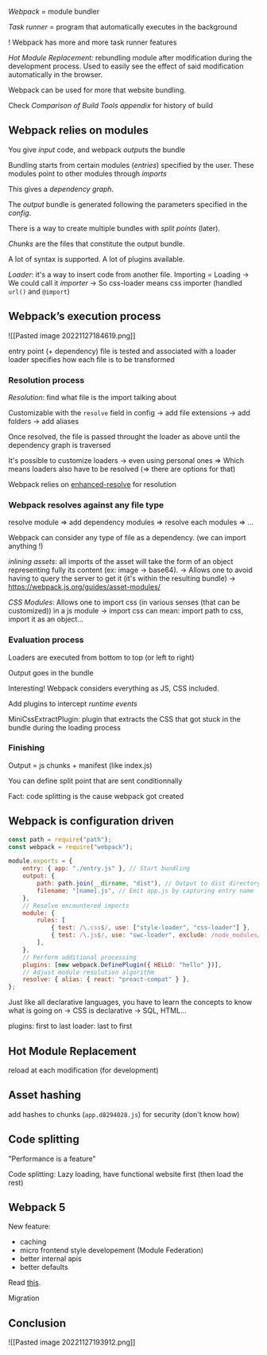 *Webpack* = module bundler

*Task runner* = program that automatically executes in the background

! Webpack has more and more task runner features

*Hot Module Replacement:* rebundling module after modification during the development process. Used to easily see the effect of said modification automatically in the browser.

Webpack can be used for more that website bundling.

Check *Comparison of Build Tools appendix* for history of build

## Webpack relies on modules
You give *input* code, and webpack *output*s the bundle

Bundling starts from certain modules (*entries*) specified by the user. These modules point to other modules through *imports*

This gives a *dependency graph*.

The *output* bundle is generated following the parameters specified in the *config*.

There is a way to create multiple bundles with *split points* (later).

*Chunks* are the files that constitute the output bundle.

A lot of syntax is supported. A lot of plugins available.

*Loader*: it's a way to insert code from another file. Importing = Loading
-> We could call it *importer*
-> So css-loader means css importer (handled `url()` and `@import`)

## Webpack’s execution process

![[Pasted image 20221127184619.png]]

entry point (+ dependency)
file is tested and associated with a loader
loader specifies how each file is to be transformed

### Resolution process
*Resolution*: find what file is the import talking about

Customizable with the `resolve` field in config
-> add file extensions
-> add folders
-> add aliases

Once resolved, the file is passed throught the loader as above until the dependency graph is traversed

It's possible to customize loaders
-> even using personal ones
	=> Which means loaders also have to be resolved (=> there are options for that)

Webpack relies on [enhanced-resolve](https://www.npmjs.com/package/enhanced-resolve) for resolution

### Webpack resolves against any file type
resolve module => add dependency modules => resolve each modules => ...

Webpack can consider any type of file as a dependency. (we can import anything !)

*inlining assets*: all imports of the asset will take the form of an object representing fully its content (ex: image -> base64).
-> Allows one to avoid having to query the server to get it (it's within the resulting bundle)
-> https://webpack.js.org/guides/asset-modules/

*CSS Modules*: Allows one to import css (in various senses (that can be customized)) in a js module
-> import css can mean: import path to css, import it as an object...

### Evaluation process
Loaders are executed from bottom to top (or left to right)

Output goes in the bundle

Interesting! Webpack considers everything as JS, CSS included.

Add plugins to intercept *runtime events*

MiniCssExtractPlugin: plugin that extracts the CSS that got stuck in the bundle during the loading process

### Finishing
Output = js chunks + manifest (like index.js)

You can define split point that are sent conditionnally

Fact: code splitting is the cause webpack got created

## Webpack is configuration driven

```js
const path = require("path");
const webpack = require("webpack");

module.exports = {
	entry: { app: "./entry.js" }, // Start bundling
	output: {
		path: path.join(__dirname, "dist"), // Output to dist directory
		filename: "[name].js", // Emit app.js by capturing entry name
	},
	// Resolve encountered imports
	module: {
		rules: [
			{ test: /\.css$/, use: ["style-loader", "css-loader"] },
			{ test: /\.js$/, use: "swc-loader", exclude: /node_modules/ },
		],
	},
	// Perform additional processing
	plugins: [new webpack.DefinePlugin({ HELLO: "hello" })],
	// Adjust module resolution algorithm
	resolve: { alias: { react: "preact-compat" } },
};
```

Just like all declarative languages, you have to learn the concepts to know what is going on
-> CSS is declarative
-> SQL, HTML...

plugins: first to last
loader: last to first

## Hot Module Replacement
reload at each modification (for development)

## Asset hashing
add hashes to chunks (`app.d8294028.js`) for security (don't know how)

## Code splitting
"Performance is a feature"

Code splitting: Lazy loading, have functional website first (then load the rest)

## Webpack 5
New feature:
- caching
- micro frontend style developement (Module Federation)
- better internal apis
- better defaults

Read [this](https://webpack.js.org/blog/2020-10-10-webpack-5-release/).

Migration

## Conclusion
![[Pasted image 20221127193912.png]]